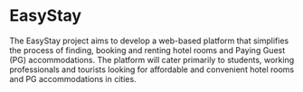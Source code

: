 # EasyStay
 The EasyStay project aims to develop a web-based platform that simplifies the process of finding, booking and renting hotel rooms and Paying Guest (PG) accommodations. The platform will cater primarily to students, working professionals and tourists looking for affordable and convenient hotel rooms and PG accommodations in cities.
